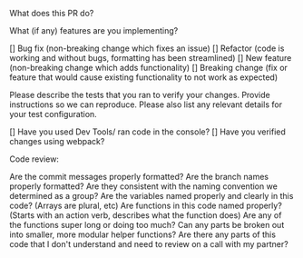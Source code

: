What does this PR do?

What (if any) features are you implementing?

 [] Bug fix (non-breaking change which fixes an issue)
 [] Refactor (code is working and without bugs, formatting has been streamlined)
 [] New feature (non-breaking change which adds functionality)
 [] Breaking change (fix or feature that would cause existing functionality to not work as expected)
 
Please describe the tests that you ran to verify your changes. Provide instructions so we can reproduce. Please also list any relevant details for your test configuration.

[] Have you used Dev Tools/ ran code in the console?
[] Have you verified changes using webpack?

Code review:

Are the commit messages properly formatted?
Are the branch names properly formatted? Are they consistent with the naming convention we determined as a group?
Are the variables named properly and clearly in this code?
(Arrays are plural, etc)
Are functions in this code named properly?
(Starts with an action verb, describes what the function does)
Are any of the functions super long or doing too much? Can any parts be broken out into smaller, more modular helper functions?
Are there any parts of this code that I don't understand and need to review on a call with my partner?
